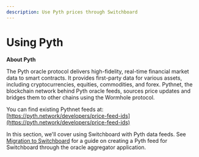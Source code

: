 ```yaml
---
description: Use Pyth prices through Switchboard
---
```


# Using Pyth

**About Pyth**

The Pyth oracle protocol delivers high-fidelity, real-time financial market data to smart contracts. It provides first-party data for various assets, including cryptocurrencies, equities, commodities, and forex. Pythnet, the blockchain network behind Pyth oracle feeds, sources price updates and bridges them to other chains using the Wormhole protocol.

You can find existing Pythnet feeds at: [https://pyth.network/developers/price-feed-ids](https://pyth.network/developers/price-feed-ids)

In this section, we'll cover using Switchboard with Pyth data feeds. See [Migration to Switchboard](../) for a guide on creating a Pyth feed for Switchboard through the oracle aggregator application.&#x20;
